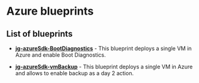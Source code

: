# Azure blueprints

## List of blueprints

* [**jg-azureSdk-BootDiagnostics**](https://github.com/pipoe2h/calm/blob/master/blueprints/azure/jg-azureSdk-BootDiagnostics.json) - This blueprint deploys a single VM in Azure and enable Boot Diagnostics.

* [**jg-azureSdk-vmBackup**](https://github.com/pipoe2h/calm/blob/master/blueprints/azure/jg-azureSdk-vmBackup.json) - This blueprint deploys a single VM in Azure and allows to enable backup as a day 2 action.
